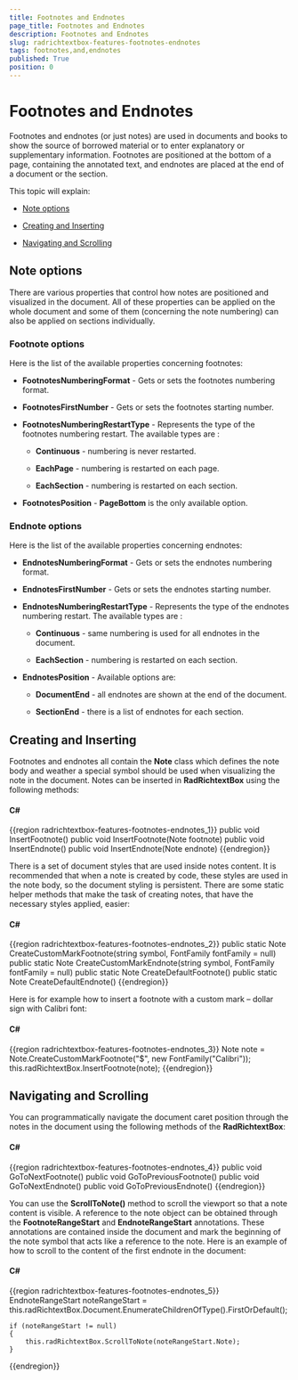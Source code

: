 ```yaml
---
title: Footnotes and Endnotes
page_title: Footnotes and Endnotes
description: Footnotes and Endnotes
slug: radrichtextbox-features-footnotes-endnotes
tags: footnotes,and,endnotes
published: True
position: 0
---
```


# Footnotes and Endnotes

Footnotes and endnotes (or just notes) are used in documents and books to show the source of borrowed material or to enter explanatory or supplementary information. Footnotes are positioned at the bottom of a page, containing the annotated text, and endnotes are placed at the end of a document or the section.

This topic will explain:

* [Note options](#note-options)

* [Creating and Inserting](#creating-and-inserting)

* [Navigating and Scrolling](#navigating-and-scrolling)

## Note options

There are various properties that control how notes are positioned and visualized in the document. All of these properties can be applied on the whole document and some of them (concerning the note numbering) can also be applied on sections individually.


### Footnote options

Here is the list of the available properties concerning footnotes:

* __FootnotesNumberingFormat__ - Gets or sets the footnotes numbering format.

* __FootnotesFirstNumber__ - Gets or sets the footnotes starting number.

* __FootnotesNumberingRestartType__ - Represents the type of the footnotes numbering restart. The available types are :

    * __Continuous__ - numbering is never restarted.

    * __EachPage__ - numbering is restarted on each page.

    * __EachSection__ - numbering is restarted on each section.

* __FootnotesPosition__ - __PageBottom__ is the only available option.


### Endnote options

Here is the list of the available properties concerning endnotes:

* __EndnotesNumberingFormat__ - Gets or sets the endnotes numbering format.

* __EndnotesFirstNumber__ - Gets or sets the endnotes starting number.

* __EndnotesNumberingRestartType__ - Represents the type of the endnotes numbering restart. The available types are :

    * __Continuous__ - same numbering is used for all endnotes in the document.

    * __EachSection__ - numbering is restarted on each section.

* __EndnotesPosition__ - Available options are:
 
    * __DocumentEnd__ - all endnotes are shown at the end of the document.

    * __SectionEnd__ - there is a list of endnotes for each section.
		        			

## Creating and Inserting

Footnotes and endnotes all contain the __Note__ class which defines the note body and weather a special symbol should be used when visualizing the note in the document. Notes can be inserted in __RadRichtextBox__ using the following methods:

#### __C#__

{{region radrichtextbox-features-footnotes-endnotes_1}}
	public void InsertFootnote()
	public void InsertFootnote(Note footnote)
	public void InsertEndnote()
	public void InsertEndnote(Note endnote)
{{endregion}}



There is a set of document styles that are used inside notes content. It is recommended that when a note is created by code, these styles are used in the note body, so the document styling is persistent. There are some static helper methods that make the task of creating notes, that have the necessary styles applied, easier:

#### __C#__

{{region radrichtextbox-features-footnotes-endnotes_2}}
	public static Note CreateCustomMarkFootnote(string symbol, FontFamily fontFamily = null)
	public static Note CreateCustomMarkEndnote(string symbol, FontFamily fontFamily = null)
	public static Note CreateDefaultFootnote()
	public static Note CreateDefaultEndnote()
{{endregion}}


Here is for example how to insert a footnote with a custom mark – dollar sign with Calibri font:

#### __C#__

{{region radrichtextbox-features-footnotes-endnotes_3}}
	Note note = Note.CreateCustomMarkFootnote("$", new FontFamily("Calibri"));
	this.radRichtextBox.InsertFootnote(note);
{{endregion}}


## Navigating and Scrolling

You can programmatically navigate the document caret position through the notes in the document using the following methods of the __RadRichtextBox__:

#### __C#__

{{region radrichtextbox-features-footnotes-endnotes_4}}
	public void GoToNextFootnote()
	public void GoToPreviousFootnote()
	public void GoToNextEndnote()
	public void GoToPreviousEndnote()
{{endregion}}



You can use the __ScrollToNote()__ method to scroll the viewport so that a note content is visible. A reference to the note object can be obtained through the __FootnoteRangeStart__ and __EndnoteRangeStart__ annotations. These annotations are contained inside the document and mark the beginning of the note symbol that acts like a reference to the note. Here is an example of how to scroll to the content of the first endnote in the document:

#### __C#__

{{region radrichtextbox-features-footnotes-endnotes_5}}
	EndnoteRangeStart noteRangeStart = this.radRichtextBox.Document.EnumerateChildrenOfType<EndnoteRangeStart>().FirstOrDefault();
	
	if (noteRangeStart != null)
	{ 
	    this.radRichtextBox.ScrollToNote(noteRangeStart.Note);
	}
{{endregion}}


